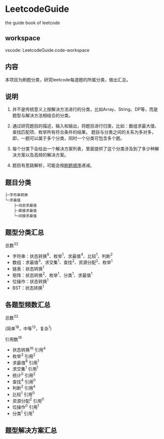 # LeetcodeGuide

the guide book of leetcode

## workspace

vscode: LeetcodeGuide.code-workspace

## 内容

本项目为刷题分类，研究leetcode每道题的所属分类，做出汇总。

## 说明

1. 并不是传统意义上按解决方法进行的分类，比如Array、String、DP等，而是题型与解决方法相结合的分类。

2. 通过研究题目的描述，输入和输出，将题目进行归类，比如：数组求最大值、查找匹配项、枚举所有符合条件的结果。
题目与分类之间的关系为多对多，即，一题可以属于多个分类，同时一个分类可包含多个题。

3. 每个分类下会给出一个解决方案列表，里面提供了这个分类涉及到了多少种解决方案以及高频的解决方案。

4. 题目有思路解析，可能会按[刷题顺序]递减。

## 题目分类

``` text
├─字符串转换
└─求最值
    ├─动态求最值
    ├─直接求最值
    └─间接求最值
```

## 题型分类汇总

总数$^{32}$

+ 字符串：状态转换$^6$、枚举$^1$、求最值$^4$、比较$^1$、判断$^2$
+ 数组：求最值$^3$、求交集$^1$、查找$^2$、资源分配$^2$、枚举$^1$
+ 链表：状态转换$^1$
+ 矩阵：状态转换$^2$、枚举$^1$、分类$^1$、求最值$^1$
+ 位操作：状态转换$^1$
+ BST：状态转换$^1$

## 各题型频数汇总

总数$^{32}$

(简单$^{18}$，中等$^{13}$，复杂$^{1}$)

引用数$^{16}$

+ 状态转换$^{10}$ 引用$^4$
+ 枚举$^3$ 引用$^2$
+ 求最值$^8$ 引用$^1$
+ 求交集$^1$ 引用$^1$
+ 统计$^0$ 引用$^2$
+ 查找$^4$ 引用$^0$
+ 判断$^2$ 引用$^4$
+ 比较$^1$ 引用$^0$
+ 资源分配$^2$ 引用$^0$
+ 位操作$^0$ 引用$^1$
+ 分类$^1$ 引用$^1$

## 题型解决方案汇总

<!-- 路径 -->
[刷题顺序]:题目顺序.md
